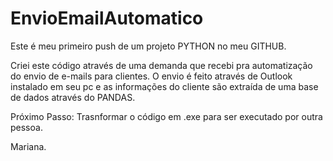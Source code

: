 # EnvioEmailAutomatico

Este é meu primeiro push de um projeto PYTHON no meu GITHUB.

Criei este código através de uma demanda que recebi pra automatização do envio de e-mails para clientes.
O envio é feito através de Outlook instalado em seu pc e as informações do cliente são extraída de uma base de dados através do PANDAS.

Próximo Passo: Trasnformar o código em .exe para ser executado por outra pessoa.

Mariana.
